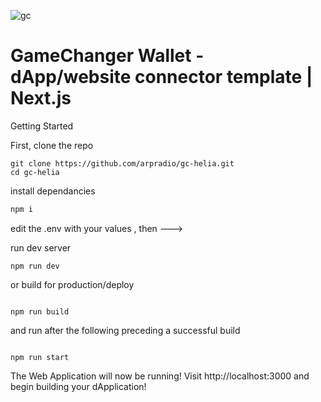 ![gc](https://github.com/user-attachments/assets/adb0efc9-7df0-4f53-b58d-14baeaaee6d7)

# GameChanger Wallet - dApp/website connector template | Next.js

Getting Started

First, clone the repo

```
git clone https://github.com/arpradio/gc-helia.git
cd gc-helia
```

install dependancies

```bash
npm i

```

edit the .env with your values , then --->

run dev server

```
npm run dev

```

or build for production/deploy

```

npm run build

```

and run after the following preceding a successful build

```

npm run start

```

The Web Application will now be running! Visit http://localhost:3000 and begin building your dApplication!


